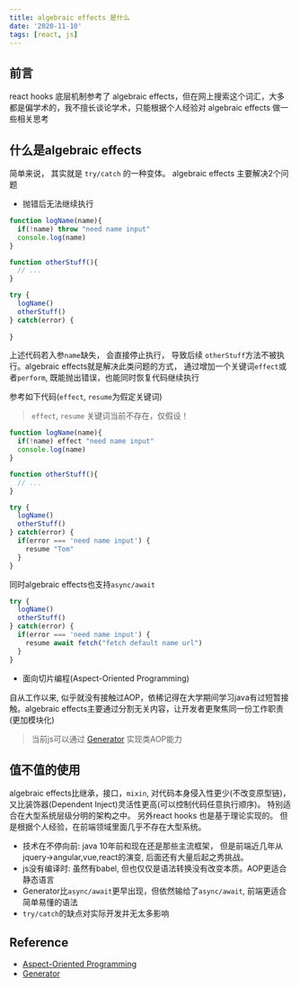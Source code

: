 ```yaml
---
title: algebraic effects 是什么
date: '2020-11-10'
tags: [react, js]
---
```


## 前言

react hooks 底层机制参考了 algebraic effects，但在网上搜索这个词汇，大多都是偏学术的，我不擅长谈论学术，只能根据个人经验对 algebraic effects 做一些相关思考

## 什么是algebraic effects

简单来说， 其实就是 `try/catch` 的一种变体。 algebraic effects 主要解决2个问题

- 抛错后无法继续执行

```javascript
function logName(name){
  if(!name) throw "need name input"
  console.log(name)
}

function otherStuff(){
  // ...
}

try {
  logName()
  otherStuff()
} catch(error) {
  
}
```

上述代码若入参`name`缺失， 会直接停止执行， 导致后续 `otherStuff`方法不被执行。algebraic effects就是解决此类问题的方式，
通过增加一个关键词`effect`或者`perform`, 既能抛出错误，也能同时恢复代码继续执行

参考如下代码(`effect`, `resume`为假定关键词)

> `effect`, `resume` 关键词当前不存在，仅假设！

```javascript
function logName(name){
  if(!name) effect "need name input"
  console.log(name)
}

function otherStuff(){
  // ...
}

try {
  logName()
  otherStuff()
} catch(error) {
  if(error === 'need name input') {
    resume "Tom"
  }
}
```

同时algebraic effects也支持`async/await`

```javascript
try {
  logName()
  otherStuff()
} catch(error) {
  if(error === 'need name input') {
    resume await fetch("fetch default name url")
  }
}
```

- 面向切片编程(Aspect-Oriented Programming)

自从工作以来, 似乎就没有接触过AOP，依稀记得在大学期间学习java有过短暂接触。algebraic effects主要通过分割无关内容，让开发者更聚焦同一份工作职责(更加模块化)


> 当前js可以通过 [Generator](https://developer.mozilla.org/en-US/docs/Web/JavaScript/Reference/Global_Objects/Generator) 实现类AOP能力

## 值不值的使用

algebraic effects比继承，接口，`mixin`, 对代码本身侵入性更少(不改变原型链)， 又比装饰器(Dependent Inject)灵活性更高(可以控制代码任意执行顺序)。 特别适合在大型系统层级分明的架构之中。
另外react hooks 也是基于理论实现的。 但是根据个人经验，在前端领域里面几乎不存在大型系统。

- 技术在不停向前: java 10年前和现在还是那些主流框架， 但是前端近几年从jquery->angular,vue,react的演变, 后面还有大量后起之秀挑战。 
- js没有编译时: 虽然有babel, 但也仅仅是语法转换没有改变本质。AOP更适合静态语言
- Generator比`async/await`更早出现，但依然输给了`async/await`, 前端更适合简单易懂的语法
- `try/catch`的缺点对实际开发并无太多影响

## Reference

- [Aspect-Oriented Programming](https://en.wikipedia.org/wiki/Aspect-oriented_programming)
- [Generator](https://developer.mozilla.org/en-US/docs/Web/JavaScript/Reference/Global_Objects/Generator)
